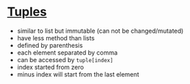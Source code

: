 # [Tuples](https://github.com/HidayatRivai2020/Python/tree/main/tuples/tuples.py)
- similar to list but immutable (can not be changed/mutated)
- have less method than lists
- defined by parenthesis
- each element separated by comma
- can be accessed by `tuple[index]`
- index started from zero
- minus index will start from the last element